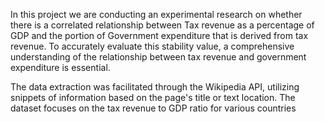 In this project we are conducting an experimental research on whether there is a correlated relationship between Tax revenue as a percentage of GDP and the portion of Government expenditure that is derived from tax revenue. To accurately evaluate this stability value, a comprehensive understanding of the relationship between tax revenue and government expenditure is essential.

The data extraction was facilitated through the Wikipedia API, utilizing snippets of information based on the page's title or text location. The dataset focuses on the tax revenue to GDP ratio for various countries
